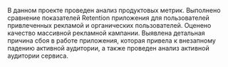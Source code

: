 В данном проекте проведен анализ продуктовых метрик. Выполнено сравнение показателей Retention приложения для пользователей привлеченных рекламой и органических пользователей. Оценено качество массивной рекламной кампании. Выявлена детальная причина сбоя в работе приложения, которая привела к внезапному падению активной аудитории, а также проведен анализ активной аудитории сервиса. 
